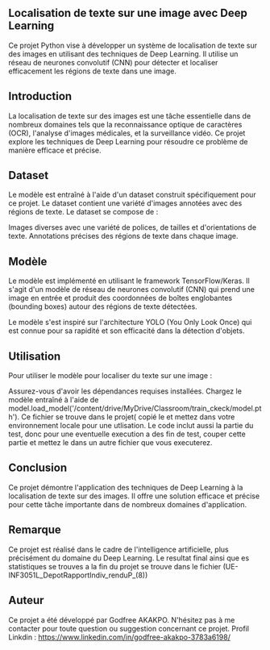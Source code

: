 ## Localisation de texte sur une image avec Deep Learning

Ce projet Python vise à développer un système de localisation de texte sur des images en utilisant des techniques de Deep Learning. Il utilise un réseau de neurones convolutif (CNN) pour détecter et localiser efficacement les régions de texte dans une image.

## Introduction

La localisation de texte sur des images est une tâche essentielle dans de nombreux domaines tels que la reconnaissance optique de caractères (OCR), l'analyse d'images médicales, et la surveillance vidéo. Ce projet explore les techniques de Deep Learning pour résoudre ce problème de manière efficace et précise.

## Dataset
Le modèle est entraîné à l'aide d'un dataset construit spécifiquement pour ce projet. Le dataset contient une variété d'images annotées avec des régions de texte. 
Le dataset se compose de :

Images diverses avec une variété de polices, de tailles et d'orientations de texte.
Annotations précises des régions de texte dans chaque image.


## Modèle
Le modèle est implémenté en utilisant le framework TensorFlow/Keras. Il s'agit d'un modèle de réseau de neurones convolutif (CNN) qui prend une image en entrée et produit des coordonnées de boîtes englobantes (bounding boxes) autour des régions de texte détectées.

Le modèle s'est inspiré sur l'architecture YOLO (You Only Look Once) qui est connue pour sa rapidité et son efficacité dans la détection d'objets.


## Utilisation
Pour utiliser le modèle pour localiser du texte sur une image :

Assurez-vous d'avoir les dépendances requises installées.
Chargez le modèle entraîné à l'aide de model.load_model('/content/drive/MyDrive/Classroom/train_ckeck/model.pth'). Ce fichier se trouve dans le projet( copié le et mettez dans votre environnement locale pour une utlisation.
Le code inclut aussi la partie du test, donc pour une eventuelle execution a des fin de test, couper cette partie et mettez le dans un autre fichier que vous executerez.



## Conclusion
Ce projet démontre l'application des techniques de Deep Learning à la localisation de texte sur des images. Il offre une solution efficace et précise pour cette tâche importante dans de nombreux domaines d'application.

## Remarque
Ce projet est réalisé dans le cadre de l'intelligence artificielle, plus précisément du domaine du Deep Learning.
Le resultat final ainsi que es statistiques se trouves a la fin du projet se trouve dans le fichier (UE-INF3051L_DepotRapportIndiv_renduP_(8))


## Auteur

Ce projet a été développé par Godfree AKAKPO. N'hésitez pas à me contacter pour toute question ou suggestion concernant ce projet.
Profil Linkdin : https://www.linkedin.com/in/godfree-akakpo-3783a6198/

